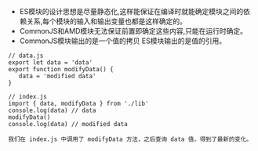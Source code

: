 
* ES模块的设计思想是尽量静态化,这样能保证在编译时就能确定模块之间的依赖关系,每个模块的输入和输出变量也都是这样确定的。
* CommonJS和AMD模块无法保证前置即确定这些内容,只能在运行时确定。
* CommonJS模块输出的是一个值的拷贝 ES模块输出的是值的引用。


```
// data.js
export let data = 'data'
export function modifyData() {
   data = 'modified data'
}

// index.js
import { data, modifyData } from './lib'
console.log(data) // data
modifyData()
console.log(data) // modified data

我们在 index.js 中调用了 modifyData 方法，之后查询 data 值，得到了最新的变化。

```

```


```